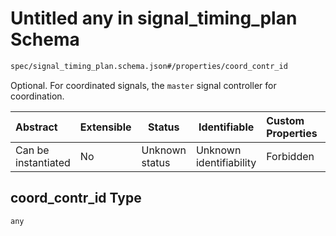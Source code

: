 # Untitled any in signal_timing_plan Schema

```txt
spec/signal_timing_plan.schema.json#/properties/coord_contr_id
```

Optional. For coordinated signals, the `master` signal controller for coordination.


| Abstract            | Extensible | Status         | Identifiable            | Custom Properties | Additional Properties | Access Restrictions | Defined In                                                                                          |
| :------------------ | ---------- | -------------- | ----------------------- | :---------------- | --------------------- | ------------------- | --------------------------------------------------------------------------------------------------- |
| Can be instantiated | No         | Unknown status | Unknown identifiability | Forbidden         | Allowed               | none                | [signal_timing_plan.schema.json\*](../../out/signal_timing_plan.schema.json "open original schema") |

## coord_contr_id Type

`any`
